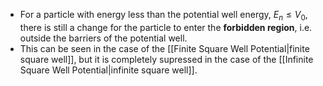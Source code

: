 - For a particle with energy less than the potential well energy, $E_n\leq V_0$, there is still a change for the particle to enter the **forbidden region**, i.e. outside the barriers of the potential well.
- This can be seen in the case of the [[Finite Square Well Potential|finite square well]], but it is completely supressed in the case of the [[Infinite Square Well Potential|infinite square well]].